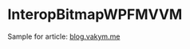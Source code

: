 # InteropBitmapWPFMVVM
Sample for article: [blog.vakym.me](https://blog.vakym.me/csharp/interopbitmap-wpf-mvvm/)
